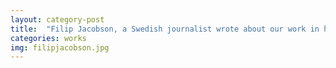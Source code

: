 ```yaml
---
layout: category-post
title:  "Filip Jacobson, a Swedish journalist wrote about our work in his chronicle"
categories: works
img: filipjacobson.jpg
---
```

